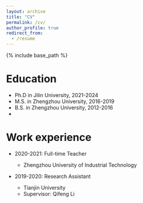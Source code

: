 ```yaml
---
layout: archive
title: "CV"
permalink: /cv/
author_profile: true
redirect_from:
  - /resume
---
```


{% include base_path %}

Education
======
* Ph.D in Jilin University, 2021-2024
* M.S. in Zhengzhou University, 2016-2019
* B.S. in Zhengzhou University, 2012-2016
* 
Work experience
======
* 2020-2021: Full-time Teacher
  * Zhengzhou University of Industrial Technology

* 2019-2020: Research Assistant
  * Tianjin University
  * Supervisor: Qifeng Li
